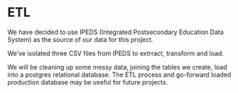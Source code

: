# ETL

We have decided to use IPEDS (Integrated Postsecondary Education Data System) as the source of our data for this project.

We’ve isolated three CSV files from IPEDS to extrract, transform and load.

We will be cleaning up some messy data, joining the tables we create, load into  a postgres relational database.  The ETL process and go-forward loaded production database may be useful for future projects.
